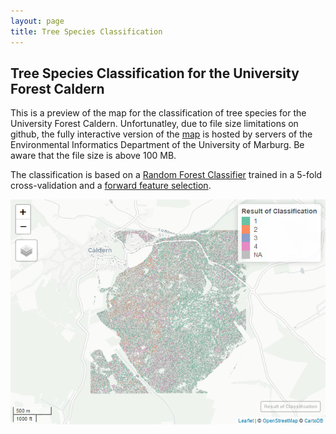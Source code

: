 ```yaml
---
layout: page
title: Tree Species Classification
---
```



Tree Species Classification for the University Forest Caldern
-------------------------------------------------------------

This is a preview of the map for the classification of tree species for the University Forest Caldern. Unfortunatley, due to
file size limitations on github, the fully interactive version of the
[map](http://seminar.environmentalinformatics-marburg.de/Seminar_RS/classification.html)
is hosted by servers of the Environmental Informatics Department of the
University of Marburg. Be aware that the file size is above 100 MB.

The classification is based on a [Random Forest
Classifier](https://github.com/GeoMOER-Students-Space/mpg-envinfosys-teams-2018-rs_18_axmideda/blob/master/src/010_rf_classification.R)
trained in a 5-fold cross-validation and a [forward feature
selection](rf.html).

![Map Preview<](classification_files/figure-markdown_strict/map-1.png)

